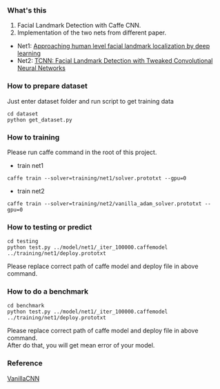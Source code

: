 ### What's this
1. Facial Landmark Detection with Caffe CNN.
2. Implementation of the two nets from different paper.
 * Net1: [Approaching human level facial landmark localization by deep learning](http://www.sciencedirect.com/science/article/pii/S0262885615001341?via%3Dihub)
 * Net2: [TCNN: Facial Landmark Detection with Tweaked Convolutional Neural Networks](http://www.openu.ac.il/home/hassner/projects/tcnn_landmarks/)

### How to prepare dataset
Just enter dataset folder and run script to get training data
 ```
 cd dataset
 python get_dataset.py
 ```

### How to training
Please run caffe command in the root of this project.
 * train net1
 ```
 caffe train --solver=training/net1/solver.prototxt --gpu=0
 ```
 * train net2
 ```
 caffe train --solver=training/net2/vanilla_adam_solver.prototxt --gpu=0
 ```

### How to testing or predict
 ```
 cd testing
 python test.py ../model/net1/_iter_100000.caffemodel ../training/net1/deploy.prototxt
 ```
 Please replace correct path of caffe model and deploy file in above command.

### How to do a benchmark
 ```
 cd benchmark
 python test.py ../model/net1/_iter_100000.caffemodel ../training/net1/deploy.prototxt
 ```
 Please replace correct path of caffe model and deploy file in above command.   
 After do that, you will get mean error of your model.

### Reference
 [VanillaCNN](https://github.com/ishay2b/VanillaCNN)

